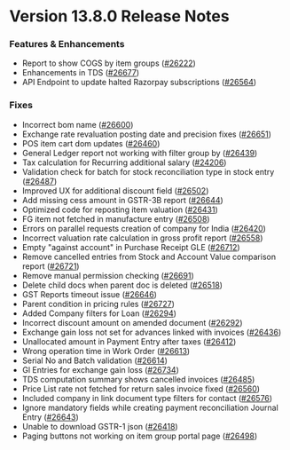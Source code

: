 # Version 13.8.0 Release Notes

### Features & Enhancements
- Report to show COGS by item groups ([#26222](https://github.com/frappe/shoperprime/pull/26222))
- Enhancements in TDS ([#26677](https://github.com/frappe/shoperprime/pull/26677))
- API Endpoint to update halted Razorpay subscriptions ([#26564](https://github.com/frappe/shoperprime/pull/26564))

### Fixes
- Incorrect bom name ([#26600](https://github.com/frappe/shoperprime/pull/26600))
- Exchange rate revaluation posting date and precision fixes ([#26651](https://github.com/frappe/shoperprime/pull/26651))
- POS item cart dom updates ([#26460](https://github.com/frappe/shoperprime/pull/26460))
- General Ledger report not working with filter group by ([#26439](https://github.com/frappe/shoperprime/pull/26438))
- Tax calculation for Recurring additional salary ([#24206](https://github.com/frappe/shoperprime/pull/24206))
- Validation check for batch for stock reconciliation type in stock entry ([#26487](https://github.com/frappe/shoperprime/pull/26487))
- Improved UX for additional discount field ([#26502](https://github.com/frappe/shoperprime/pull/26502))
- Add missing cess amount in GSTR-3B report ([#26644](https://github.com/frappe/shoperprime/pull/26644))
- Optimized code for reposting item valuation ([#26431](https://github.com/frappe/shoperprime/pull/26431))
- FG item not fetched in manufacture entry ([#26508](https://github.com/frappe/shoperprime/pull/26508))
- Errors on parallel requests creation of company for India  ([#26420](https://github.com/frappe/shoperprime/pull/26420))
- Incorrect valuation rate calculation in gross profit report ([#26558](https://github.com/frappe/shoperprime/pull/26558))
- Empty "against account" in Purchase Receipt GLE ([#26712](https://github.com/frappe/shoperprime/pull/26712))
- Remove cancelled entries from Stock and Account Value comparison report ([#26721](https://github.com/frappe/shoperprime/pull/26721))
- Remove manual permission checking ([#26691](https://github.com/frappe/shoperprime/pull/26691))
- Delete child docs when parent doc is deleted ([#26518](https://github.com/frappe/shoperprime/pull/26518))
- GST Reports timeout issue ([#26646](https://github.com/frappe/shoperprime/pull/26646))
- Parent condition in pricing rules ([#26727](https://github.com/frappe/shoperprime/pull/26727))
- Added Company filters for Loan ([#26294](https://github.com/frappe/shoperprime/pull/26294))
- Incorrect discount amount on amended document ([#26292](https://github.com/frappe/shoperprime/pull/26292))
- Exchange gain loss not set for advances linked with invoices ([#26436](https://github.com/frappe/shoperprime/pull/26436))
- Unallocated amount in Payment Entry after taxes ([#26412](https://github.com/frappe/shoperprime/pull/26412))
- Wrong operation time in Work Order ([#26613](https://github.com/frappe/shoperprime/pull/26613))
- Serial No and Batch validation ([#26614](https://github.com/frappe/shoperprime/pull/26614))
- Gl Entries for exchange gain loss ([#26734](https://github.com/frappe/shoperprime/pull/26734))
- TDS computation summary shows cancelled invoices ([#26485](https://github.com/frappe/shoperprime/pull/26485))
- Price List rate not fetched for return sales invoice fixed ([#26560](https://github.com/frappe/shoperprime/pull/26560))
- Included company in link document type filters for contact ([#26576](https://github.com/frappe/shoperprime/pull/26576))
- Ignore mandatory fields while creating payment reconciliation Journal Entry ([#26643](https://github.com/frappe/shoperprime/pull/26643))
- Unable to download GSTR-1 json ([#26418](https://github.com/frappe/shoperprime/pull/26418))
- Paging buttons not working on item group portal page ([#26498](https://github.com/frappe/shoperprime/pull/26498))
